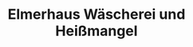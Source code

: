 ---
title: "Elmerhaus Wäscherei und Heißmangel"
url: /beckum/elmerhaus-waescherei-und-heissmangel/
shop: Wäscherei
---